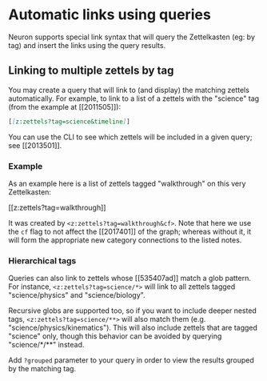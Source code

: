 # Automatic links using queries

Neuron supports special link syntax that will query the Zettelkasten (eg: by tag) and insert the links using the query results.

## Linking to multiple zettels by tag

You may create a query that will link to (and display) the matching zettels automatically. For
example, to link to a list of a zettels with the "science" tag (from the example
at [[2011505]]):

```markdown
[[z:zettels?tag=science&timeline]]
```

You can use the CLI to see which zettels will be included in a given query; see
[[2013501]].

### Example

As an example here is a list of zettels tagged "walkthrough" on this very
Zettelkasten:

[[z:zettels?tag=walkthrough]]

It was created by `<z:zettels?tag=walkthrough&cf>`. Note that here we
use the `cf` flag to not affect the [[2017401]] of the graph; whereas without
it, it will form the appropriate new category connections to the listed notes.

### Hierarchical tags

Queries can also link to zettels whose [[535407ad]] match a glob pattern. For
instance, `<z:zettels?tag=science/*>` will link to all zettels tagged
"science/physics" and "science/biology".

Recursive globs are supported too, so if you want to include deeper nested tags,
`<z:zettels?tag=science/**>` will also match them (e.g.
"science/physics/kinematics"). This will also include zettels that are tagged
"science" only, though this behavior can be avoided by querying
"science/\*/\*\*" instead.

Add `?grouped` parameter to your query in order to view the results grouped by
the matching tag.
